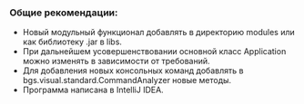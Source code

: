  ### Общие рекомендации:
  
 * Новый модульный функционал добавлять в директорию modules или как библиотеку .jar в libs.
 * При дальнейшем усовершенствовании основной класс Application можно изменять в зависимости от требований.
 * Для добавления новых консольных команд добавлять в bgs.visual.standard.CommandAnalyzer новые методы.
 * Программа написана в IntelliJ IDEA.